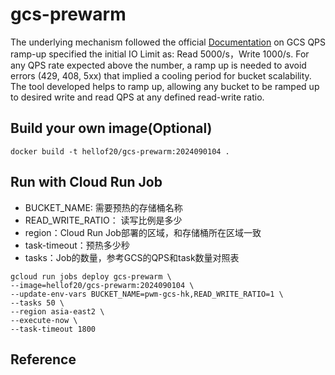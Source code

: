 # gcs-prewarm
The underlying mechanism followed the official [Documentation](https://cloud.google.com/storage/docs/request-rate?hl=zh-cn) on GCS QPS ramp-up specified the initial IO Limit as: Read 5000/s，Write 1000/s. For any QPS rate expected above the number, a ramp up is needed to avoid errors (429, 408, 5xx) that implied a cooling period for bucket scalability.
The tool developed helps to ramp up, allowing any bucket to be ramped up to desired write and read QPS at any defined read-write ratio.
## Build your own image(Optional)
```
docker build -t hellof20/gcs-prewarm:2024090104 .
```

## Run with Cloud Run Job
- BUCKET_NAME: 需要预热的存储桶名称
- READ_WRITE_RATIO： 读写比例是多少
- region：Cloud Run Job部署的区域，和存储桶所在区域一致
- task-timeout：预热多少秒
- tasks：Job的数量，参考GCS的QPS和task数量对照表
```
gcloud run jobs deploy gcs-prewarm \
--image=hellof20/gcs-prewarm:2024090104 \
--update-env-vars BUCKET_NAME=pwm-gcs-hk,READ_WRITE_RATIO=1 \
--tasks 50 \
--region asia-east2 \
--execute-now \
--task-timeout 1800
```

## Reference
